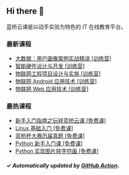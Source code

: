 ## Hi there 👋

蓝桥云课是以动手实验为特色的 IT 在线教育平台。

### 最新课程

<!-- LATEST:START -->
- [大数据：用户画像案例实战精讲 [训练营]](https://www.lanqiao.cn/courses/21075/)
- [智能硬件设计与开发 [训练营]](https://www.lanqiao.cn/courses/25631/)
- [物联网工程项目设计与实施 [训练营]](https://www.lanqiao.cn/courses/25630/)
- [物联网 Android 应用技术 [训练营]](https://www.lanqiao.cn/courses/25629/)
- [物联网 Web 应用技术 [训练营]](https://www.lanqiao.cn/courses/25628/)
<!-- LATEST:END -->

### 最热课程

<!-- HOTEST:START -->
- [新手入门指南之玩转蓝桥云课 [免费课]](https://www.lanqiao.cn/courses/63/)
- [Linux 基础入门 [免费课]](https://www.lanqiao.cn/courses/1/)
- [蓝桥杯大赛历届真题 [免费课]](https://www.lanqiao.cn/courses/2786/)
- [Python 新手入门课 [免费课]](https://www.lanqiao.cn/courses/1330/)
- [Python 实现图片转字符画 [免费课]](https://www.lanqiao.cn/courses/370/)
<!-- HOTEST:END -->

##### ✓ Automatically updated by [GitHub Action](https://github.com/lanqiao-courses/.github/actions/workflows/update.yml).
